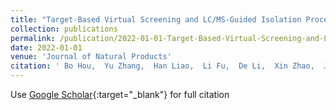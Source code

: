 ```yaml
---
title: "Target-Based Virtual Screening and LC/MS-Guided Isolation Procedure for Identifying Phloroglucinol-Terpenoid Inhibitors of SARS-CoV-2"
collection: publications
permalink: /publication/2022-01-01-Target-Based-Virtual-Screening-and-LCMS-Guided-Isolation-Procedure-for-Identifying-Phloroglucinol-Terpenoid-Inhibitors-of-SARS-CoV-2
date: 2022-01-01
venue: 'Journal of Natural Products'
citation: ' Bo Hou,  Yu Zhang,  Han Liao,  Li Fu,  De Li,  Xin Zhao,  Jian Qi,  Wei Yang,  Geng Xiao,  Lian Yang,  Zheng Zuo,  Lin Wang,  Xiang Zhang,  Fang Bai,  Liu Yang,  George Gao,  Hao Song,  Jiang Hu,  Wei Shang,  Jun Zhou, &quot;Target-Based Virtual Screening and LC/MS-Guided Isolation Procedure for Identifying Phloroglucinol-Terpenoid Inhibitors of SARS-CoV-2.&quot; Journal of Natural Products, 2022.'
---
```

Use [Google Scholar](https://scholar.google.com/scholar?q=Target+Based+Virtual+Screening+and+LC/MS+Guided+Isolation+Procedure+for+Identifying+Phloroglucinol+Terpenoid+Inhibitors+of+SARS+CoV+2){:target="_blank"} for full citation